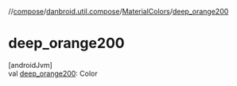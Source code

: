 //[compose](../../../index.md)/[danbroid.util.compose](../index.md)/[MaterialColors](index.md)/[deep_orange200](deep_orange200.md)

# deep_orange200

[androidJvm]\
val [deep_orange200](deep_orange200.md): Color
